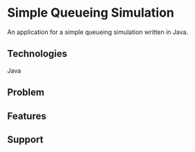 # Simple Queueing Simulation
An application for a simple queueing simulation written in Java.

## Technologies
Java

## Problem

## Features

## Support


